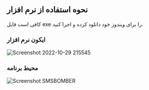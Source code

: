 <h2> نحوه استفاده از نرم افزار</h2>
کافی است فایل exe را برای ویندوز خود دانلود کرده و اجرا کنید.
<h3>ایکون نرم افزار</h3>

![Screenshot 2022-10-29 215545](https://user-images.githubusercontent.com/115124097/198847269-41f58e93-9274-4cc7-b875-2114e9a759c0.png)

<h3>محیط برنامه</h3>

![Screenshot SMSBOMBER](https://user-images.githubusercontent.com/115124097/198847306-09d86d21-335a-452f-bd6e-30cb6f8a2ef2.png)
